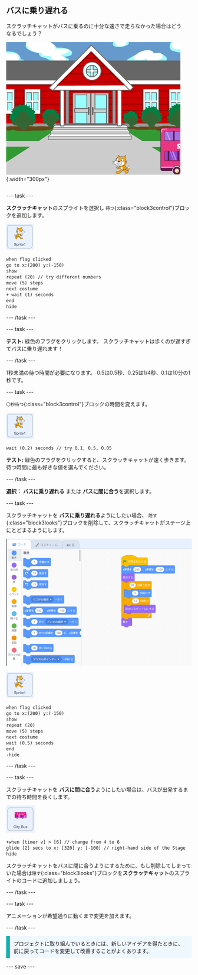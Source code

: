 ## バスに乗り遅れる

<div style="display: flex; flex-wrap: wrap">
<div style="flex-basis: 200px; flex-grow: 1; margin-right: 15px;">
スクラッチキャットがバスに乗るのに十分な速さで走らなかった場合はどうなるでしょう？
</div>
<div>

![バスに向かって歩いているスクラッチキャット。](images/cat-misses-bus.png){:width="300px"}

</div>
</div>

--- task ---

**スクラッチキャット**のスプライトを選択し `待つ`{:class="block3control"}ブロックを追加します。

![スクラッチキャットのスプライト。](images/scratch-cat-sprite.png)

```blocks3
when flag clicked
go to x:(200) y:(-150) 
show
repeat (20) // try different numbers
move (5) steps 
next costume 
+ wait (1) seconds
end
hide
```
--- /task ---

--- task ---

**テスト:** 緑色のフラグをクリックします。 スクラッチキャットは歩くのが遅すぎてバスに乗り遅れます！

--- /task ---

1秒未満の待つ時間が必要になります。 0.5は0.5秒、0.25は1/4秒、0.1は10分の1秒です。

--- task ---

`〇秒待つ`{:class="block3control"}ブロックの時間を変えます。

![スクラッチキャットのスプライト。](images/scratch-cat-sprite.png)

```blocks3
wait (0.2) seconds // try 0.1, 0.5, 0.05
```

**テスト:** 緑色のフラグをクリックすると、スクラッチキャットが速く歩きます。 待つ時間に最も好きな値を選んでください。

--- /task ---

**選択：** **バスに乗り遅れる** または **バスに間に合う**を選択します。

--- task ---

スクラッチキャットを **バスに乗り遅れる**ようにしたい場合、 `隠す`{:class="block3looks"}ブロックを削除して、スクラッチキャットがステージ上にとどまるようにします。

!['隠す'ブロックをコードエリアのスクリプトからブロックメニューの方にドラッグして、スクリプトからブロックを削除します。](images/removing-blocks-at-script-ends.gif)

![スクラッチキャットのスプライト。](images/scratch-cat-sprite.png)

```blocks3
when flag clicked
go to x:(200) y:(-150) 
show
repeat (20) 
move (5) steps 
next costume
wait (0.5) seconds 
end
-hide
```
--- /task ---

--- task ---

スクラッチキャットを **バスに間に合う**ようにしたい場合は、バスが出発するまでの待ち時間を長くします。

![シティバスのスプライト。](images/bus-sprite.png)

```blocks3
+when [timer v] > [6] // change from 4 to 6
glide [2] secs to x: [320] y: [-100] // right-hand side of the Stage
hide
```

スクラッチキャットをバスに間に合うようにするために、もし削除してしまっていた場合は`隠す`{:class="block3looks"}ブロックを**スクラッチキャット**のスプライトのコードに追加しましょう。

--- /task ---

--- task ---

アニメーションが希望通りに動くまで変更を加えます。

--- /task ---

<p style="border-left: solid; border-width:10px; border-color: #0faeb0; background-color: aliceblue; padding: 10px;">
プロジェクトに取り組んでいるときには、新しいアイデアを得たときに、前に戻ってコードを変更して改善することがよくあります。 
</p>

--- save ---


